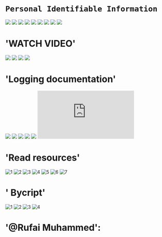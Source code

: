 # `Personal Identifiable Information`
![](https://images.app.goo.gl/NMMoeAGLiSVW6juGA)
![](https://images.app.goo.gl/q2va8twKZ3KJ24A16)
![](https://www.google.com/search?client=ms-opera-mobile&cs=0&sca_esv=561269084&sxsrf=AB5stBjieMVtLYa_XgOV3DSQUQc4DiVX6Q:1693394353213&q=What+is+not+sensitive+pii+in+cyber+security&uds=H4sIAAAAAAAA_-NS4-L1yy9RKE7NK84sySxLFeIPz0gsUcgsVsgDCgd4ehowRjAmMHDFcQl65ikkVyalFgEVJ5cWZZZUCkkhq4UbAdJlbyBUpI1dtiAzUyETwygGAG7O6zyKAAAA&tbm=isch&source=lnms&sa=X&ved=2ahUKEwjn0ovHoYSBAxVp7bsIHQZuDZIQ0pQJegQIQxAB&biw=360&bih=624&dpr=2#imgrc=gu8B7DKV5H1U6M&imgdii=GyQN2OqU4vAfmM)
![](https://images.app.goo.gl/bo6TxnY32R4xmmhA8)
![](https://images.app.goo.gl/2Bn5ms8EUfSJtm7FA)
![](https://images.app.goo.gl/D4ActCwA4he3HYjZ7)
![](https://images.app.goo.gl/kX7yKd7oV9FtQUHr9)
![](https://www.google.com/imgres?imgurl=https%3A%2F%2Fpii-tools.com%2Fwp-content%2Fuploads%2F2021%2F10%2Fpii-table1.png&tbnid=Xpe3yBWTOLnFdM&vet=1&imgrefurl=https%3A%2F%2Fpii-tools.com%2Fthe-complete-guide-to-pii%2F&docid=qm0YMeGYAx9R2M&w=800&h=620&source=sh%2Fx%2Fim%2Fm5%2F2)
![](https://images.app.goo.gl/xMRinWCB9mMqNakB9)
# 'WATCH VIDEO'
![](https://youtu.be/SjkCKGjy4og?si=5zTixb91yvR5RMJF)
![](https://youtu.be/sxZtTIOtGkU?si=a72cRNOq3XDfu_VB)
![](https://youtu.be/txiQPqwZUMg?si=j3BS8wkwf67RWh69)
![](https://youtu.be/PJBRdBAWfUA?si=RR82STRlXtWgR4mr)
# 'Logging documentation'
![](https://m.youtube.com/watch?v=-ARI4Cz-awo)
![](https://m.youtube.com/watch?v=gsa1oFn9n0M)
![](https://m.youtube.com/watch?v=24_4WWkSmNo)
![](https://www.pylenin.com/blogs/python-logging-guide/)
![](https://intranet.alxswe.com/rltoken/XCpI9uvguxlTCsAeRCW6SA)
![](https://docs.python.org/3/library/logging.html)
# 'Read resources'
![1](https://piwik.pro/blog/what-is-pii-personal-data/)
![2](https://techgdpr.com/blog/difference-between-pii-and-personal-data/)
![3](https://www.ibm.com/topics/pii)
![4](https://usercentrics.com/knowledge-hub/personally-identifiable-information-vs-personal-data/)
![5](https://www.zdnet.com/article/personally-identifiable-information-pii-what-it-is-how-its-used-and-how-to-protect-it/)
![6](https://support.google.com/analytics/answer/6366371?hl=en#zippy=%2Cin-this-article)
![7](https://www.dol.gov/general/ppii)
# ' Bycript'
![1](https://m.youtube.com/watch?v=h-xNirgGShQ)
![2](https://m.youtube.com/watch?v=ro1WmoP4CZs)
![3](https://m.youtube.com/watch?v=m0hknG1DjmU)
![4](https://intranet.alxswe.com/rltoken/41oaQXfzwnF1i-wT8W0vHw)
# '@Rufai Muhammed':
